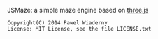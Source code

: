 JSMaze: a simple maze engine based on [three.js](http://threejs.org/)


    Copyright(C) 2014 Pawel Wiaderny
    License: MIT License, see the file LICENSE.txt